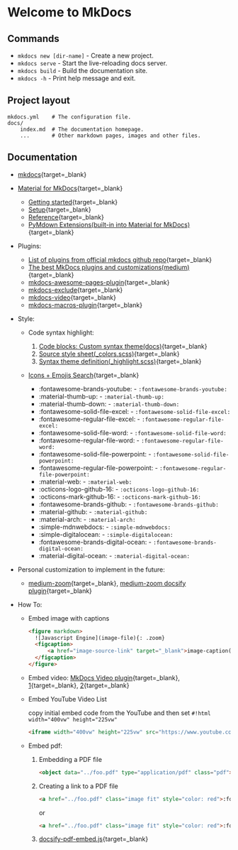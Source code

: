 # Welcome to MkDocs

## Commands

+ `mkdocs new [dir-name]` - Create a new project.
+ `mkdocs serve` - Start the live-reloading docs server.
+ `mkdocs build` - Build the documentation site.
+ `mkdocs -h` - Print help message and exit.

## Project layout

    mkdocs.yml    # The configuration file.
    docs/
        index.md  # The documentation homepage.
        ...       # Other markdown pages, images and other files.

## Documentation

+ [mkdocs](https://www.mkdocs.org){target=_blank}
+ [Material for MkDocs](https://squidfunk.github.io/mkdocs-material/){target=_blank}
    + [Getting started](https://squidfunk.github.io/mkdocs-material/getting-started/){target=_blank}
    + [Setup](https://squidfunk.github.io/mkdocs-material/setup/changing-the-colors/){target=_blank}
    + [Reference](https://squidfunk.github.io/mkdocs-material/reference/){target=_blank}
    + [PyMdown Extensions(built-in into Material for MkDocs)](https://facelessuser.github.io/pymdown-extensions/){target=_blank}
+ Plugins:
    + [List of plugins from official mkdocs github repo](https://github.com/mkdocs/mkdocs/wiki/MkDocs-Plugins#site-management){target=_blank}
    + [The best MkDocs plugins and customizations(medium)](https://chrieke.medium.com/the-best-mkdocs-plugins-and-customizations-fc820eb19759){target=_blank}
    + [mkdocs-awesome-pages-plugin](https://github.com/lukasgeiter/mkdocs-awesome-pages-plugin){target=_blank}
    + [mkdocs-exclude](https://github.com/apenwarr/mkdocs-exclude){target=_blank}
    + [mkdocs-video](https://github.com/soulless-viewer/mkdocs-video){target=_blank}
    + [mkdocs-macros-plugin](https://github.com/fralau/mkdocs_macros_plugin){target=_blank}

+ Style:
    + Code syntax highlight:
        1. [Code blocks: Custom syntax theme(docs)](https://squidfunk.github.io/mkdocs-material/reference/code-blocks/#custom-syntax-theme){target=_blank}
        2. [Source style sheet(_colors.scss)](https://github.com/squidfunk/mkdocs-material/blob/master/src/assets/stylesheets/main/_colors.scss#L68){target=_blank}
        3. [Syntax theme definition(_highlight.scss)](https://github.com/squidfunk/mkdocs-material/blob/master/src/assets/stylesheets/main/extensions/pymdownx/_highlight.scss#L86){target=_blank}

    + [Icons + Emojis Search](https://squidfunk.github.io/mkdocs-material/reference/icons-emojis/){target=_blank}
        + :fontawesome-brands-youtube: - `:fontawesome-brands-youtube:`
        + :material-thumb-up: - `:material-thumb-up:`
        + :material-thumb-down: - `:material-thumb-down:`
        + :fontawesome-solid-file-excel: - `:fontawesome-solid-file-excel:`
        + :fontawesome-regular-file-excel: - `:fontawesome-regular-file-excel:`
        + :fontawesome-solid-file-word: - `:fontawesome-solid-file-word:`
        + :fontawesome-regular-file-word: - `:fontawesome-regular-file-word:`
        + :fontawesome-solid-file-powerpoint: - `:fontawesome-solid-file-powerpoint:`
        + :fontawesome-regular-file-powerpoint: - `:fontawesome-regular-file-powerpoint:`
        + :material-web: - `:material-web:`
        + :octicons-logo-github-16: - `:octicons-logo-github-16:`
        + :octicons-mark-github-16: - `:octicons-mark-github-16:`
        + :fontawesome-brands-github: - `:fontawesome-brands-github:`
        + :material-github: - `:material-github:`
        + :material-arch: - `:material-arch:`
        + :simple-mdnwebdocs: - `:simple-mdnwebdocs:`
        + :simple-digitalocean: - `:simple-digitalocean:`
        + :fontawesome-brands-digital-ocean: - `:fontawesome-brands-digital-ocean:`
        + :material-digital-ocean: - `:material-digital-ocean:`

+ Personal customization to implement in the future:
    + [medium-zoom](https://github.com/francoischalifour/medium-zoom#selectors){target=_blank}, [medium-zoom docsify plugin](https://cdn.jsdelivr.net/npm/docsify/lib/plugins/zoom-image.min.js){target=_blank}

+ How To:
    + Embed image with captions

        ```html
        <figure markdown>
          ![Javascript Engine](image-file){: .zoom}
          <figcaption>
              <a href="image-source-link" target="_blank">image-caption(e.g. image-source-description)</a>
          </figcaption>
        </figure>
        ```

    + Embed video: [MkDocs Video plugin](https://github.com/soulless-viewer/mkdocs-video){target=_blank}, [1](https://github.com/squidfunk/mkdocs-material/issues/492){target=_blank}, [2](https://github.com/mkdocs/mkdocs/issues/243){target=_blank}
    + Embed YouTube Video List

        copy initial embed code from the YouTube and then set `#!html width="400vw" height="225vw"`

        ```html
        <iframe width="400vw" height="225vw" src="https://www.youtube.com/embed/gb7gMluAeao?list=PLcvhF2Wqh7DNVy1OCUpG3i5lyxyBWhGZ8" title="YouTube video player" frameborder="0" allow="accelerometer; autoplay; clipboard-write; encrypted-media; gyroscope; picture-in-picture" allowfullscreen></iframe>
        ```

    + Embed pdf:
        1. Embedding a PDF file

            ```html
            <object data="../foo.pdf" type="application/pdf" class="pdf"></object>
            ```

        2. Creating a link to a PDF file

            ```html
            <a href="../foo.pdf" class="image fit" style="color: red">:fontawesome-regular-file-pdf:</a>
            ```

            or

            ```html
            <a href="../foo.pdf" class="image fit" style="color: red">:fontawesome-solid-file-pdf:</a>
            ```

        3. [docsify-pdf-embed.js](https://unpkg.com/docsify-pdf-embed-plugin@1.0.8/src/docsify-pdf-embed.js){target=_blank}
